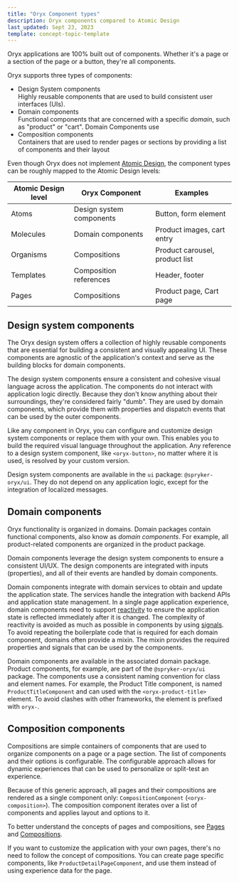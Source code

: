 ```yaml
---
title: "Oryx Component types"
description: Oryx components compared to Atomic Design
last_updated: Sept 23, 2023
template: concept-topic-template
---
```


Oryx applications are 100% built out of components. Whether it's a page or a section of the page or a button, they're all components.

Oryx supports three types of components:

- Design System components  
  Highly reusable components that are used to build consistent user interfaces (UIs).
- Domain components  
  Functional components that are concerned with a specific _domain_, such as "product" or "cart". Domain Components use
- Composition components  
  Containers that are used to render pages or sections by providing a list of components and their layout

Even though Oryx does not implement [Atomic Design](https://bradfrost.com/blog/post/atomic-web-design/), the component types can be roughly mapped to the Atomic Design levels:

| Atomic Design level | Oryx Component           | Examples                       |
| ------------------- | ------------------------ | ------------------------------ |
| Atoms               | Design system components | Button, form element           |
| Molecules           | Domain components        | Product images, cart entry     |
| Organisms           | Compositions             | Product carousel, product list |
| Templates           | Composition references   | Header, footer                 |
| Pages               | Compositions             | Product page, Cart page        |

## Design system components

The Oryx design system offers a collection of highly reusable components that are essential for building a consistent and visually appealing UI. These components are agnostic of the application's context and serve as the building blocks for domain components.

The design system components ensure a consistent and cohesive visual language across the application. The components do not interact with application logic directly. Because they don't know anything about their surroundings, they're considered fairly "dumb". They are used by domain components, which provide them with properties and dispatch events that can be used by the outer components.

Like any component in Oryx, you can configure and customize design system components or replace them with your own. This enables you to build the required visual language throughout the application. Any reference to a design system component, like `<oryx-button>`, no matter where it is used, is resolved by your custom version.

Design system components are available in the `ui` package: `@spryker-oryx/ui`. They do not depend on any application logic, except for the integration of localized messages.

## Domain components

Oryx functionality is organized in domains. Domain packages contain functional components, also know as _domain components_. For example, all product-related components are organized in the product package.

Domain components leverage the design system components to ensure a consistent UI/UX. The design components are integrated with inputs (properties), and all of their events are handled by domain components.

Domain components integrate with domain services to obtain and update the application state. The services handle the integration with backend APIs and application state management. In a single page application experience, domain components need to support [reactivity](/docs/scos/dev/front-end-development/{{page.version}}/oryx/reactivity/reactivity.html) to ensure the application state is reflected immediately after it is changed. The complexity of reactivity is avoided as much as possible in components by using [signals](/docs/scos/dev/front-end-development/{{page.version}}/oryx/reactivity/signals.html). To avoid repeating the boilerplate code that is required for each domain component, domains often provide a mixin. The mixin provides the required properties and signals that can be used by the components.

Domain components are available in the associated domain package. Product components, for example, are part of the `@spryker-oryx/ui` package. The components use a consistent naming convention for class and element names. For example, the Product Title component, is named `ProductTitleComponent` and can used with the `<oryx-product-title>` element. To avoid clashes with other frameworks, the element is prefixed with `oryx-`.

## Composition components

Compositions are simple containers of components that are used to organize components on a page or a page section. The list of components and their options is configurable. The configurable approach allows for dynamic experiences that can be used to personalize or split-test an experience.

Because of this generic approach, all pages and their compositions are rendered as a single component only: `CompositionComponent` (`<oryx-composition>`). The composition component iterates over a list of components and applies layout and options to it.

To better understand the concepts of pages and compositions, see [Pages](/docs/scos/dev/front-end-development/{{page.version}}/oryx/building-pages/oryx-pages.html) and [Compositions](/docs/scos/dev/front-end-development/{{page.version}}/oryx/building-pages/oryx-compositions.html).

If you want to customize the application with your own pages, there's no need to follow the concept of compositions. You can create page specific components, like `ProductDetailPageComponent`, and use them instead of using experience data for the page.
